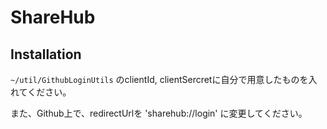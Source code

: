 # ShareHub

## Installation
`~/util/GithubLoginUtils` のclientId, clientSercretに自分で用意したものを入れてください。

また、Github上で、redirectUrlを 'sharehub://login' に変更してください。

